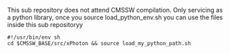 This sub repository does not attend CMSSW compilation. Only servicing as a python library, once you source load_python_env.sh you can use the files inside this sub repositoryy
```
#!/usr/bin/env sh
cd $CMSSW_BASE/src/xPhoton && source load_my_python_path.sh
```
